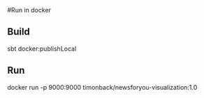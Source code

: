 #Run in docker

## Build
sbt docker:publishLocal

## Run
docker run -p 9000:9000 timonback/newsforyou-visualization:1.0
